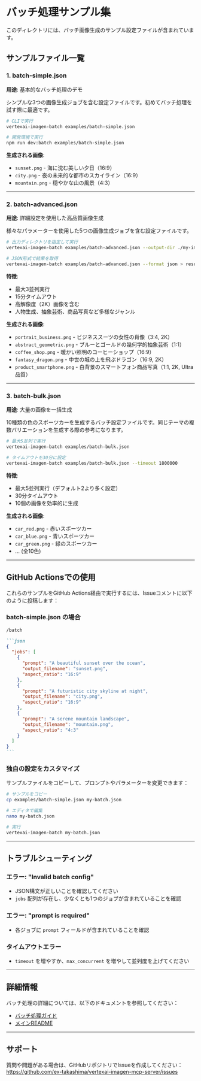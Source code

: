 # バッチ処理サンプル集

このディレクトリには、バッチ画像生成のサンプル設定ファイルが含まれています。

## サンプルファイル一覧

### 1. batch-simple.json

**用途**: 基本的なバッチ処理のデモ

シンプルな3つの画像生成ジョブを含む設定ファイルです。初めてバッチ処理を試す際に最適です。

```bash
# CLIで実行
vertexai-imagen-batch examples/batch-simple.json

# 開発環境で実行
npm run dev:batch examples/batch-simple.json
```

**生成される画像**:
- `sunset.png` - 海に沈む美しい夕日（16:9）
- `city.png` - 夜の未来的な都市のスカイライン（16:9）
- `mountain.png` - 穏やかな山の風景（4:3）

---

### 2. batch-advanced.json

**用途**: 詳細設定を使用した高品質画像生成

様々なパラメーターを使用した5つの画像生成ジョブを含む設定ファイルです。

```bash
# 出力ディレクトリを指定して実行
vertexai-imagen-batch examples/batch-advanced.json --output-dir ./my-images

# JSON形式で結果を取得
vertexai-imagen-batch examples/batch-advanced.json --format json > result.json
```

**特徴**:
- 最大3並列実行
- 15分タイムアウト
- 高解像度（2K）画像を含む
- 人物生成、抽象芸術、商品写真など多様なジャンル

**生成される画像**:
- `portrait_business.png` - ビジネススーツの女性の肖像（3:4, 2K）
- `abstract_geometric.png` - ブルーとゴールドの幾何学的抽象芸術（1:1）
- `coffee_shop.png` - 暖かい照明のコーヒーショップ（16:9）
- `fantasy_dragon.png` - 中世の城の上を飛ぶドラゴン（16:9, 2K）
- `product_smartphone.png` - 白背景のスマートフォン商品写真（1:1, 2K, Ultra品質）

---

### 3. batch-bulk.json

**用途**: 大量の画像を一括生成

10種類の色のスポーツカーを生成するバッチ設定ファイルです。同じテーマの複数バリエーションを生成する際の参考になります。

```bash
# 最大5並列で実行
vertexai-imagen-batch examples/batch-bulk.json

# タイムアウトを30分に設定
vertexai-imagen-batch examples/batch-bulk.json --timeout 1800000
```

**特徴**:
- 最大5並列実行（デフォルト2より多く設定）
- 30分タイムアウト
- 10個の画像を効率的に生成

**生成される画像**:
- `car_red.png` - 赤いスポーツカー
- `car_blue.png` - 青いスポーツカー
- `car_green.png` - 緑のスポーツカー
- ... (全10色)

---

## GitHub Actionsでの使用

これらのサンプルをGitHub Actions経由で実行するには、Issueコメントに以下のように投稿します：

### batch-simple.json の場合

````markdown
/batch

```json
{
  "jobs": [
    {
      "prompt": "A beautiful sunset over the ocean",
      "output_filename": "sunset.png",
      "aspect_ratio": "16:9"
    },
    {
      "prompt": "A futuristic city skyline at night",
      "output_filename": "city.png",
      "aspect_ratio": "16:9"
    },
    {
      "prompt": "A serene mountain landscape",
      "output_filename": "mountain.png",
      "aspect_ratio": "4:3"
    }
  ]
}
```
````

### 独自の設定をカスタマイズ

サンプルファイルをコピーして、プロンプトやパラメーターを変更できます：

```bash
# サンプルをコピー
cp examples/batch-simple.json my-batch.json

# エディタで編集
nano my-batch.json

# 実行
vertexai-imagen-batch my-batch.json
```

---

## トラブルシューティング

### エラー: "Invalid batch config"

- JSON構文が正しいことを確認してください
- `jobs` 配列が存在し、少なくとも1つのジョブが含まれていることを確認

### エラー: "prompt is required"

- 各ジョブに `prompt` フィールドが含まれていることを確認

### タイムアウトエラー

- `timeout` を増やすか、`max_concurrent` を増やして並列度を上げてください

---

## 詳細情報

バッチ処理の詳細については、以下のドキュメントを参照してください：

- [バッチ処理ガイド](../docs/BATCH_PROCESSING.md)
- [メインREADME](../README.md)

---

## サポート

質問や問題がある場合は、GitHubリポジトリでIssueを作成してください：
https://github.com/ex-takashima/vertexai-imagen-mcp-server/issues
